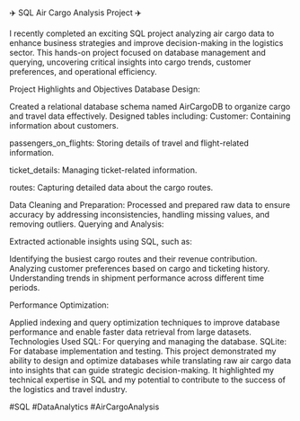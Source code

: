 ✈️ SQL Air Cargo Analysis Project ✈️

I recently completed an exciting SQL project analyzing air cargo data to enhance business strategies and improve decision-making in the logistics sector. This hands-on project focused on database management and querying, uncovering critical insights into cargo trends, customer preferences, and operational efficiency.

Project Highlights and Objectives
Database Design:

Created a relational database schema named AirCargoDB to organize cargo and travel data effectively.
Designed tables including:
Customer: Containing information about customers.

passengers_on_flights: Storing details of travel and flight-related information.

ticket_details: Managing ticket-related information.

routes: Capturing detailed data about the cargo routes.

Data Cleaning and Preparation:
Processed and prepared raw data to ensure accuracy by addressing inconsistencies, handling missing values, and removing outliers.
Querying and Analysis:

Extracted actionable insights using SQL, such as:

Identifying the busiest cargo routes and their revenue contribution.
Analyzing customer preferences based on cargo and ticketing history.
Understanding trends in shipment performance across different time periods.

Performance Optimization:

Applied indexing and query optimization techniques to improve database performance and enable faster data retrieval from large datasets.
Technologies Used
SQL: For querying and managing the database.
SQLite: For database implementation and testing.
This project demonstrated my ability to design and optimize databases while translating raw air cargo data into insights that can guide strategic decision-making. It highlighted my technical expertise in SQL and my potential to contribute to the success of the logistics and travel industry.

#SQL #DataAnalytics #AirCargoAnalysis







